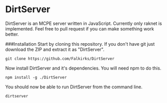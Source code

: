 DirtServer
===========
DirtServer is an MCPE server written in JavaScript. Currently only raknet is implemented. Feel free to pull request if you can make something work better.

###Installation
Start by cloning this repository. If you don't have git just download the ZIP and extract it as "DirtServer".
```
git clone https://github.com/Falkirks/DirtServer
```
Now install DirtServer and it's dependencies. You will need npm to do this.
```
npm install -g ./DirtServer
```
You should now be able to run DirtServer from the command line.
```
dirtserver
```
